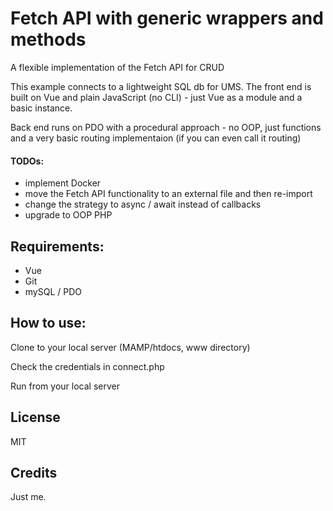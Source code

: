 # Fetch API with generic wrappers and methods
A flexible implementation of the Fetch API for CRUD

This example connects to a lightweight SQL db for UMS. The front end is built on Vue and plain JavaScript (no CLI) - just Vue as a module and a basic instance.

Back end runs on PDO with a procedural approach - no OOP, just functions and a very basic routing implementaion (if you can even call it routing)

#### TODOs: 
- implement Docker
- move the Fetch API functionality to an external file and then re-import
- change the strategy to async / await instead of callbacks
- upgrade to OOP PHP

## Requirements:
- Vue 
- Git 
- mySQL / PDO

## How to use:
Clone to your local server (MAMP/htdocs, www directory)

Check the credentials in connect.php

Run from your local server

## License
MIT

## Credits
Just me.
